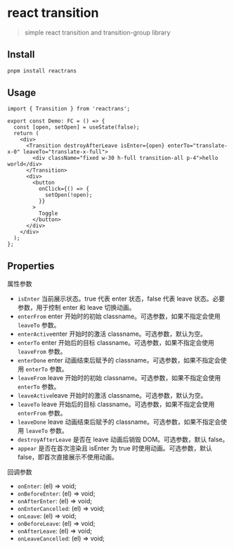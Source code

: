 # react transition

> simple react transition and transition-group library

## Install

```bash
pnpm install reactrans
```

## Usage

```tsx
import { Transition } from 'reactrans';

export const Demo: FC = () => {
  const [open, setOpen] = useState(false);
  return (
    <div>
      <Transition destroyAfterLeave isEnter={open} enterTo="translate-x-0" leaveTo="translate-x-full">
        <div className="fixed w-30 h-full transition-all p-4">hello world</div>
      </Transition>
      <div>
        <button
          onClick={() => {
            setOpen(!open);
          }}
        >
          Toggle
        </button>
      </div>
    </div>
  );
};
```

## Properties

属性参数

- `isEnter` 当前展示状态。true 代表 enter 状态，false 代表 leave 状态。必要参数，用于控制 enter 和 leave 切换动画。
- `enterFrom` enter 开始时的初始 classname。可选参数，如果不指定会使用 `leaveTo` 参数。
- `enterActive`enter 开始时的激活 classname。可选参数，默认为空。
- `enterTo` enter 开始后的目标 classname。可选参数，如果不指定会使用 `leaveFrom` 参数。
- `enterDone` enter 动画结束后赋予的 classname。可选参数，如果不指定会使用 `enterTo` 参数。
- `leaveFrom` leave 开始时的初始 classname。可选参数，如果不指定会使用 `enterTo` 参数。
- `leaveActive`leave 开始时的激活 classname。可选参数，默认为空。
- `leaveTo` leave 开始后的目标 classname。可选参数，如果不指定会使用 `enterFrom` 参数。
- `leaveDone` leave 动画结束后赋予的 classname。可选参数，如果不指定会使用 `leaveTo` 参数。
- `destroyAfterLeave` 是否在 leave 动画后销毁 DOM。可选参数，默认 false。
- `appear` 是否在首次渲染且 isEnter 为 true 时使用动画。可选参数，默认 false，即首次直接展示不使用动画。

回调参数

- `onEnter`: (el) => void;
- `onBeforeEnter`: (el) => void;
- `onAfterEnter`: (el) => void;
- `onEnterCancelled`: (el) => void;
- `onLeave`: (el) => void;
- `onBeforeLeave`: (el) => void;
- `onAfterLeave`: (el) => void;
- `onLeaveCancelled`: (el) => void;

